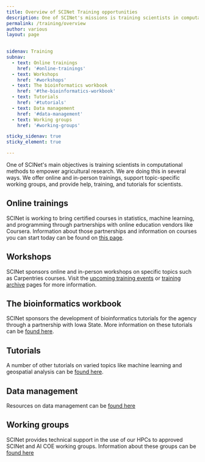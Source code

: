 ```yaml
---
title: Overview of SCINet Training opportunities
description: One of SCINet's missions is training scientists in computational methods to empower agricultural research.
permalink: /training/overview
author: various
layout: page

 
sidenav: Training
subnav:
  - text: Online trainings
    href: '#online-trainings'
  - text: Workshops
    href: '#workshops'
  - text: The bioinformatics workbook
    href: '#the-bioinformatics-workbook'
  - text: Tutorials
    href: '#tutorials'
  - text: Data management
    href: '#data-management'
  - text: Working groups
    href: '#working-groups'

sticky_sidenav: true
sticky_element: true

---
```


One of SCINet's main objectives is training scientists in computational methods to empower agricultural research. We are doing this in several ways. We offer online and in-person trainings, support topic-specific working groups, and provide help, training, and tutorials for scientists.

## Online trainings

SCINet is working to bring certified courses in statistics, machine learning, and programming through partnerships with online education vendors like Coursera.  Information about those partnerships and information on courses you can start today can be found on [this page](/training/free-online-training).

## Workshops

SCINet sponsors online and in-person workshops on specific topics such as Carpentries courses.  Visit the [upcoming training events](https://scinet.usda.gov/training/training_event) or [training archive](https://scinet.usda.gov/training-archive/) pages for more information. 

## The bioinformatics workbook

SCINet sponsors the development of bioinformatics tutorials for the agency through a partnership with Iowa State. More information on these tutorials can be [found here](/training/bioinformatics-workbook).

## Tutorials

A number of other tutorials on varied topics like machine learning and geospatial analysis can be [found here](/training/tutorials/).

## Data management

Resources on data management can be [found here](/training/useful-links.html)

## Working groups

SCINet provides technical support in the use of our HPCs to approved SCINet and AI COE working groups. Information about these groups can be [found here](https://scinet.usda.gov/working-groups)
